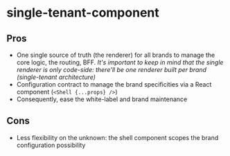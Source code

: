 # single-tenant-component

## Pros

- One single source of truth (the renderer) for all brands to manage the core logic, the routing, BFF. _It's important to keep in mind that the single renderer is only code-side: there'll be one renderer built per brand (single-tenant architecture)_
- Configuration contract to manage the brand specificities via a React component (`<Shell {...props} />`)
- Consequently, ease the white-label and brand maintenance

## Cons

- Less flexibility on the unknown: the shell component scopes the brand configuration possibility
